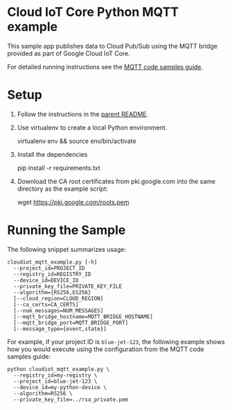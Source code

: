 # Cloud IoT Core Python MQTT example

This sample app publishes data to Cloud Pub/Sub using the MQTT bridge provided
as part of Google Cloud IoT Core.

For detailed running instructions see the [MQTT code samples
guide](https://cloud.google.com/iot/docs/protocol_bridge_guide).

# Setup

1.  Follow the instructions in the [parent README](../README.md).

2.  Use virtualenv to create a local Python environment.

    virtualenv env && source env/bin/activate

3.  Install the dependencies

    pip install -r requirements.txt

4.  Download the CA root certificates from pki.google.com into the same
    directory as the example script:

    wget https://pki.google.com/roots.pem

# Running the Sample

The following snippet summarizes usage:

    cloudiot_mqtt_example.py [-h]
      --project_id=PROJECT_ID
      --registry_id=REGISTRY_ID
      --device_id=DEVICE_ID
      --private_key_file=PRIVATE_KEY_FILE
      --algorithm={RS256,ES256}
      [--cloud_region=CLOUD_REGION]
      [--ca_certs=CA_CERTS]
      [--num_messages=NUM_MESSAGES]
      [--mqtt_bridge_hostname=MQTT_BRIDGE_HOSTNAME]
      [--mqtt_bridge_port=MQTT_BRIDGE_PORT]
      [--message_type={event,state}]

For example, if your project ID is `blue-jet-123`, the following example shows
how you would execute using the configuration from the MQTT code samples guide:

    python cloudiot_mqtt_example.py \
      --registry_id=my-registry \
      --project_id=blue-jet-123 \
      --device_id=my-python-device \
      --algorithm=RS256 \
      --private_key_file=../rsa_private.pem
